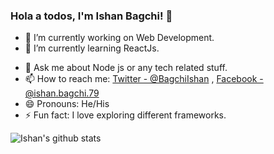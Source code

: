 ### Hola a todos, I'm Ishan Bagchi! 👋 

<!-- ![Hits](https://hitcounter.pythonanywhere.com/count/tag.svg?url=https%3A%2F%2Fgithub.com%2ishanbagchi) -->

- 🔭 I’m currently working on Web Development.
- 🌱 I’m currently learning ReactJs.
<!-- - 👯 I’m looking to collaborate on [URL Shortner](https://github.com/ishanbagchi/url-shortner). -->
- 💬 Ask me about Node js or any tech related stuff.
- 📫 How to reach me: [Twitter - @BagchiIshan](https://twitter.com/BagchiIshan) , [Facebook - @ishan.bagchi.79](https://www.facebook.com/ishan.bagchi.79)
- 😄 Pronouns: He/His
- ⚡ Fun fact: I love exploring different frameworks.

![Ishan's github stats](https://github-readme-stats.vercel.app/api?username=ishanbagchi&show_icons=true&hide=stars&title_color=ffffff&icon_color=bb2acf&text_color=daf7dc&bg_color=191919)
